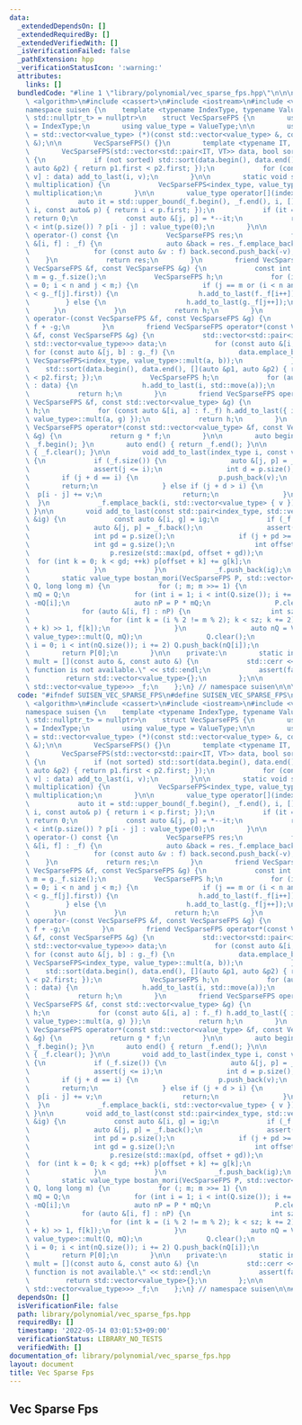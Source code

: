 ```yaml
---
data:
  _extendedDependsOn: []
  _extendedRequiredBy: []
  _extendedVerifiedWith: []
  _isVerificationFailed: false
  _pathExtension: hpp
  _verificationStatusIcon: ':warning:'
  attributes:
    links: []
  bundledCode: "#line 1 \"library/polynomial/vec_sparse_fps.hpp\"\n\n\n\n#include\
    \ <algorithm>\n#include <cassert>\n#include <iostream>\n#include <vector>\n\n\
    namespace suisen {\n    template <typename IndexType, typename ValueType, std::enable_if_t<std::is_integral_v<IndexType>,\
    \ std::nullptr_t> = nullptr>\n    struct VecSparseFPS {\n        using index_type\
    \ = IndexType;\n        using value_type = ValueType;\n\n        using convolution_t\
    \ = std::vector<value_type> (*)(const std::vector<value_type> &, const std::vector<value_type>\
    \ &);\n\n        VecSparseFPS() {}\n        template <typename IT, typename VT>\n\
    \        VecSparseFPS(std::vector<std::pair<IT, VT>> data, bool sorted = false)\
    \ {\n            if (not sorted) std::sort(data.begin(), data.end(), [](auto &p1,\
    \ auto &p2) { return p1.first < p2.first; });\n            for (const auto &[i,\
    \ v] : data) add_to_last(i, v);\n        }\n\n        static void set_multiplication(convolution_t\
    \ multiplication) {\n            VecSparseFPS<index_type, value_type>::mult =\
    \ multiplication;\n        }\n\n        value_type operator[](index_type i) {\n\
    \            auto it = std::upper_bound(_f.begin(), _f.end(), i, [](index_type\
    \ i, const auto& p) { return i < p.first; });\n            if (it == _f.begin())\
    \ return 0;\n            const auto &[j, p] = *--it;\n            return i - j\
    \ < int(p.size()) ? p[i - j] : value_type(0);\n        }\n\n        VecSparseFPS\
    \ operator-() const {\n            VecSparseFPS res;\n            for (const auto\
    \ &[i, f] : _f) {\n                auto &back = res._f.emplace_back(i, {});\n\
    \                for (const auto &v : f) back.second.push_back(-v);\n        \
    \    }\n            return res;\n        }\n        friend VecSparseFPS operator+(const\
    \ VecSparseFPS &f, const VecSparseFPS &g) {\n            const int n = f._f.size(),\
    \ m = g._f.size();\n            VecSparseFPS h;\n            for (int i = 0, j\
    \ = 0; i < n and j < m;) {\n                if (j == m or (i < n and f._f[i].first\
    \ < g._f[j].first)) {\n                    h.add_to_last(f._f[i++]);\n       \
    \         } else {\n                    h.add_to_last(g._f[j++]);\n          \
    \      }\n            }\n            return h;\n        }\n        friend VecSparseFPS\
    \ operator-(const VecSparseFPS &f, const VecSparseFPS &g) {\n            return\
    \ f + -g;\n        }\n        friend VecSparseFPS operator*(const VecSparseFPS\
    \ &f, const VecSparseFPS &g) {\n            std::vector<std::pair<index_type,\
    \ std::vector<value_type>>> data;\n            for (const auto &[i, a] : f._f)\
    \ for (const auto &[j, b] : g._f) {\n                data.emplace_back(i + j,\
    \ VecSparseFPS<index_type, value_type>::mult(a, b));\n            }\n        \
    \    std::sort(data.begin(), data.end(), [](auto &p1, auto &p2) { return p1.first\
    \ < p2.first; });\n            VecSparseFPS h;\n            for (auto &[i, a]\
    \ : data) {\n                h.add_to_last(i, std::move(a));\n            }\n\
    \            return h;\n        }\n        friend VecSparseFPS operator*(const\
    \ VecSparseFPS &f, const std::vector<value_type> &g) {\n            VecSparseFPS\
    \ h;\n            for (const auto &[i, a] : f._f) h.add_to_last({ i, VecSparseFPS<index_type,\
    \ value_type>::mult(a, g) });\n            return h;\n        }\n        friend\
    \ VecSparseFPS operator*(const std::vector<value_type> &f, const VecSparseFPS\
    \ &g) {\n            return g * f;\n        }\n\n        auto begin() { return\
    \ _f.begin(); }\n        auto end() { return _f.end(); }\n\n        void clear()\
    \ { _f.clear(); }\n\n        void add_to_last(index_type i, const value_type &v)\
    \ {\n            if (_f.size()) {\n                auto &[j, p] = _f.back();\n\
    \                assert(j <= i);\n                int d = p.size();\n        \
    \        if (j + d == i) {\n                    p.push_back(v);\n            \
    \        return;\n                } else if (j + d > i) {\n                  \
    \  p[i - j] += v;\n                    return;\n                }\n          \
    \  }\n            _f.emplace_back(i, std::vector<value_type> { v });\n       \
    \ }\n\n        void add_to_last(const std::pair<index_type, std::vector<value_type>>\
    \ &ig) {\n            const auto &[i, g] = ig;\n            if (_f.size()) {\n\
    \                auto &[j, p] = _f.back();\n                assert(j <= i);\n\
    \                int pd = p.size();\n                if (j + pd >= i) {\n    \
    \                int gd = g.size();\n                    int offset = i - j;\n\
    \                    p.resize(std::max(pd, offset + gd));\n                  \
    \  for (int k = 0; k < gd; ++k) p[offset + k] += g[k];\n                    return;\n\
    \                }\n            }\n            _f.push_back(ig);\n        }\n\n\
    \        static value_type bostan_mori(VecSparseFPS P, std::vector<value_type>\
    \ Q, long long m) {\n            for (; m; m >>= 1) {\n                std::vector<mint>\
    \ mQ = Q;\n                for (int i = 1; i < int(Q.size()); i += 2) mQ[i] =\
    \ -mQ[i];\n                auto nP = P * mQ;\n                P.clear();\n   \
    \             for (auto &[i, f] : nP) {\n                    int sz = f.size();\n\
    \                    for (int k = (i % 2 != m % 2); k < sz; k += 2) P.add_to_last((i\
    \ + k) >> 1, f[k]);\n                }\n                auto nQ = VecSparseFPS<index_type,\
    \ value_type>::mult(Q, mQ);\n                Q.clear();\n                for (int\
    \ i = 0; i < int(nQ.size()); i += 2) Q.push_back(nQ[i]);\n            }\n    \
    \        return P[0];\n        }\n\n    private:\n        static inline convolution_t\
    \ mult = [](const auto &, const auto &) {\n            std::cerr << \"convolution\
    \ function is not available.\" << std::endl;\n            assert(false);\n   \
    \         return std::vector<value_type>{};\n        };\n\n        std::vector<std::pair<index_type,\
    \ std::vector<value_type>>> _f;\n    };\n} // namespace suisen\n\n\n"
  code: "#ifndef SUISEN_VEC_SPARSE_FPS\n#define SUISEN_VEC_SPARSE_FPS\n\n#include\
    \ <algorithm>\n#include <cassert>\n#include <iostream>\n#include <vector>\n\n\
    namespace suisen {\n    template <typename IndexType, typename ValueType, std::enable_if_t<std::is_integral_v<IndexType>,\
    \ std::nullptr_t> = nullptr>\n    struct VecSparseFPS {\n        using index_type\
    \ = IndexType;\n        using value_type = ValueType;\n\n        using convolution_t\
    \ = std::vector<value_type> (*)(const std::vector<value_type> &, const std::vector<value_type>\
    \ &);\n\n        VecSparseFPS() {}\n        template <typename IT, typename VT>\n\
    \        VecSparseFPS(std::vector<std::pair<IT, VT>> data, bool sorted = false)\
    \ {\n            if (not sorted) std::sort(data.begin(), data.end(), [](auto &p1,\
    \ auto &p2) { return p1.first < p2.first; });\n            for (const auto &[i,\
    \ v] : data) add_to_last(i, v);\n        }\n\n        static void set_multiplication(convolution_t\
    \ multiplication) {\n            VecSparseFPS<index_type, value_type>::mult =\
    \ multiplication;\n        }\n\n        value_type operator[](index_type i) {\n\
    \            auto it = std::upper_bound(_f.begin(), _f.end(), i, [](index_type\
    \ i, const auto& p) { return i < p.first; });\n            if (it == _f.begin())\
    \ return 0;\n            const auto &[j, p] = *--it;\n            return i - j\
    \ < int(p.size()) ? p[i - j] : value_type(0);\n        }\n\n        VecSparseFPS\
    \ operator-() const {\n            VecSparseFPS res;\n            for (const auto\
    \ &[i, f] : _f) {\n                auto &back = res._f.emplace_back(i, {});\n\
    \                for (const auto &v : f) back.second.push_back(-v);\n        \
    \    }\n            return res;\n        }\n        friend VecSparseFPS operator+(const\
    \ VecSparseFPS &f, const VecSparseFPS &g) {\n            const int n = f._f.size(),\
    \ m = g._f.size();\n            VecSparseFPS h;\n            for (int i = 0, j\
    \ = 0; i < n and j < m;) {\n                if (j == m or (i < n and f._f[i].first\
    \ < g._f[j].first)) {\n                    h.add_to_last(f._f[i++]);\n       \
    \         } else {\n                    h.add_to_last(g._f[j++]);\n          \
    \      }\n            }\n            return h;\n        }\n        friend VecSparseFPS\
    \ operator-(const VecSparseFPS &f, const VecSparseFPS &g) {\n            return\
    \ f + -g;\n        }\n        friend VecSparseFPS operator*(const VecSparseFPS\
    \ &f, const VecSparseFPS &g) {\n            std::vector<std::pair<index_type,\
    \ std::vector<value_type>>> data;\n            for (const auto &[i, a] : f._f)\
    \ for (const auto &[j, b] : g._f) {\n                data.emplace_back(i + j,\
    \ VecSparseFPS<index_type, value_type>::mult(a, b));\n            }\n        \
    \    std::sort(data.begin(), data.end(), [](auto &p1, auto &p2) { return p1.first\
    \ < p2.first; });\n            VecSparseFPS h;\n            for (auto &[i, a]\
    \ : data) {\n                h.add_to_last(i, std::move(a));\n            }\n\
    \            return h;\n        }\n        friend VecSparseFPS operator*(const\
    \ VecSparseFPS &f, const std::vector<value_type> &g) {\n            VecSparseFPS\
    \ h;\n            for (const auto &[i, a] : f._f) h.add_to_last({ i, VecSparseFPS<index_type,\
    \ value_type>::mult(a, g) });\n            return h;\n        }\n        friend\
    \ VecSparseFPS operator*(const std::vector<value_type> &f, const VecSparseFPS\
    \ &g) {\n            return g * f;\n        }\n\n        auto begin() { return\
    \ _f.begin(); }\n        auto end() { return _f.end(); }\n\n        void clear()\
    \ { _f.clear(); }\n\n        void add_to_last(index_type i, const value_type &v)\
    \ {\n            if (_f.size()) {\n                auto &[j, p] = _f.back();\n\
    \                assert(j <= i);\n                int d = p.size();\n        \
    \        if (j + d == i) {\n                    p.push_back(v);\n            \
    \        return;\n                } else if (j + d > i) {\n                  \
    \  p[i - j] += v;\n                    return;\n                }\n          \
    \  }\n            _f.emplace_back(i, std::vector<value_type> { v });\n       \
    \ }\n\n        void add_to_last(const std::pair<index_type, std::vector<value_type>>\
    \ &ig) {\n            const auto &[i, g] = ig;\n            if (_f.size()) {\n\
    \                auto &[j, p] = _f.back();\n                assert(j <= i);\n\
    \                int pd = p.size();\n                if (j + pd >= i) {\n    \
    \                int gd = g.size();\n                    int offset = i - j;\n\
    \                    p.resize(std::max(pd, offset + gd));\n                  \
    \  for (int k = 0; k < gd; ++k) p[offset + k] += g[k];\n                    return;\n\
    \                }\n            }\n            _f.push_back(ig);\n        }\n\n\
    \        static value_type bostan_mori(VecSparseFPS P, std::vector<value_type>\
    \ Q, long long m) {\n            for (; m; m >>= 1) {\n                std::vector<mint>\
    \ mQ = Q;\n                for (int i = 1; i < int(Q.size()); i += 2) mQ[i] =\
    \ -mQ[i];\n                auto nP = P * mQ;\n                P.clear();\n   \
    \             for (auto &[i, f] : nP) {\n                    int sz = f.size();\n\
    \                    for (int k = (i % 2 != m % 2); k < sz; k += 2) P.add_to_last((i\
    \ + k) >> 1, f[k]);\n                }\n                auto nQ = VecSparseFPS<index_type,\
    \ value_type>::mult(Q, mQ);\n                Q.clear();\n                for (int\
    \ i = 0; i < int(nQ.size()); i += 2) Q.push_back(nQ[i]);\n            }\n    \
    \        return P[0];\n        }\n\n    private:\n        static inline convolution_t\
    \ mult = [](const auto &, const auto &) {\n            std::cerr << \"convolution\
    \ function is not available.\" << std::endl;\n            assert(false);\n   \
    \         return std::vector<value_type>{};\n        };\n\n        std::vector<std::pair<index_type,\
    \ std::vector<value_type>>> _f;\n    };\n} // namespace suisen\n\n#endif // SUISEN_VEC_SPARSE_FPS\n"
  dependsOn: []
  isVerificationFile: false
  path: library/polynomial/vec_sparse_fps.hpp
  requiredBy: []
  timestamp: '2022-05-14 03:01:53+09:00'
  verificationStatus: LIBRARY_NO_TESTS
  verifiedWith: []
documentation_of: library/polynomial/vec_sparse_fps.hpp
layout: document
title: Vec Sparse Fps
---
```

## Vec Sparse Fps
